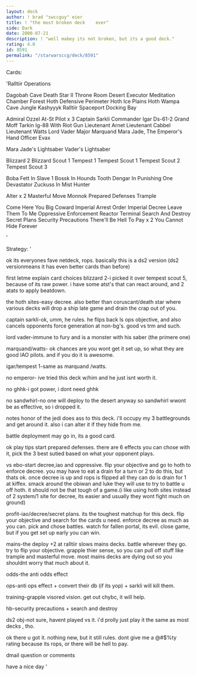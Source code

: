 ```yaml
---
layout: deck
author: ! brad "swccguy" eier
title: ! "the most broken deck    ever"
side: Dark
date: 2000-07-21
description: ! "well mabey its not broken, but its a good deck."
rating: 4.0
id: 8591
permalink: "/starwarsccg/deck/8591"
---
```

Cards: 

'Ralltiir Operations

Dagobah Cave
Death Star II Throne Room
Desert
Executor Meditation Chamber
Forest
Hoth Defensive Perimeter
Hoth Ice Plains
Hoth Wampa Cave
Jungle
Kashyyyk
Ralltiir
Spaceport Docking Bay

Admiral Ozzel
At-St Pilot x 3
Captain Sarkli
Commander Igar
Ds-61-2
Grand Moff Tarkin
Ig-88 With Riot Gun
Lieutenant Arnet
Lieutenant Cabbel
Lieutenant Watts
Lord Vader
Major Marquand
Mara Jade, The Emperor's Hand
Officer Evax

Mara Jade's Lightsaber
Vader's Lightsaber

Blizzard 2
Blizzard Scout 1
Tempest 1
Tempest Scout 1
Tempest Scout 2
Tempest Scout 3

Boba Fett In Slave 1
Bossk In Hounds Tooth
Dengar In Punishing One
Devastator
Zuckuss In Mist Hunter

Alter x 2
Masterful Move
Monnok
Prepared Defenses
Trample

Come Here You Big Coward
Imperial Arrest Order
Imperial Decree
Leave Them To Me
Oppressive Enforcement
Reactor Terminal
Search And Destroy
Secret Plans
Security Precautions
There'll Be Hell To Pay x 2
You Cannot Hide Forever




'

Strategy: '

ok its everyones fave netdeck, rops. basically this is a ds2 version (ds2 versionmeans it has even better cards than before)

first letme explain card choices
blizzard 2-i picked it over tempest scout 5, because of its raw power. i have some atst's that can react around, and 2 atats to apply beatdown.

the hoth sites-easy decree. also better than coruscant/death star where various decks will drop a ship late game and drain the crap out of you.

captain sarkli-ok, umm, he rules. he flips back ls ops objective, and also cancels opponents force generation at non-bg's. good vs trm and such.

lord vader-immune to fury and is a monster with his saber (the primere one)

marquand/watts- ok chances are you wont get it set up, so what they are good IAO pilots. and if you do it is awesome.

igar/tempest 1-same as marquand /watts.

no emperor- ive tried this deck w/him and he just isnt worth it.

no ghhk-i got power, i dont need ghhk

no sandwhirl-no one will deploy to the desert anyway so sandwhirl wwont be as effective, so i dropped it.

notes honor of the jedi does ass to this deck. i'll occupy my 3 battlegrounds and get around it. also i can alter it if they hide from me.

battle deployment may go in, its a good card.


ok play tips
start prepared defenses. there are 6 effects you can chose with it, pick the 3 best sutied based on what your opponent plays.

vs ebo-start decree,iao and oppressive.
flip your objective and go to hoth to enforce decree. you may have to eat a drain for a turn or 2 to do this, but thats ok. once decree is up and rops is flipped all they can do is drain for 1 at kiffex. smack around the obiwan and luke they will use to try to battle u off hoth. it should not be that tough of a game.(i like using hoth sites instead of 2 system/1 site for decree, its easier and usually they wont fight much on ground)

profit-iao/decree/secret plans. its the toughest matchup for this deck. flip your objective and search for the cards u need. enforce decree as much as you can. pick and chose battles. watch for fallen portal, its evil. close game, but if you get set up early you can win.

mains-the deploy +2 at ralltiir slows mains decks.
battle wherever they go. try to flip your objective. grapple thier sense, so you can pull off stuff like trample and masterful move. most mains decks are dying out so you shouldnt worry that much about it.

odds-the anti odds effect

ops-anti ops effect + convert their db (if its yop) + sarkli will kill them.

training-grapple visored vision. get out chybc, it will help.

hb-security precautions + search and destroy

ds2 obj-not sure, havent played vs it. i'd prolly just play it the same as most decks , tho.

ok there u got it. nothing new, but it still rules. dont give me a @#$%ty rating because its rops, or there will be hell to pay.


dmail question or comments

have a nice day
'
